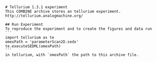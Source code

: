 
        # Tellurium 1.3.1 experiment
        This COMBINE archive stores an tellurium experiment.
        http://tellurium.analogmachine.org/

        ## Run Experiment
        To reproduce the experiment and to create the figures and data run
        ```
        import tellurium as te
        omexPath = 'parameterScan2D.sedx'
        te.executeSEDML(omexPath)
        ```
        in tellurium, with `omexPath` the path to this archive file.
        